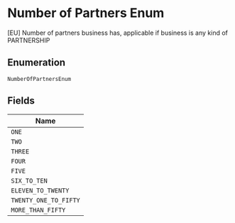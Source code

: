 
# Number of Partners Enum

[EU] Number of partners business has, applicable if business is any kind of PARTNERSHIP

## Enumeration

`NumberOfPartnersEnum`

## Fields

| Name |
|  --- |
| `ONE` |
| `TWO` |
| `THREE` |
| `FOUR` |
| `FIVE` |
| `SIX_TO_TEN` |
| `ELEVEN_TO_TWENTY` |
| `TWENTY_ONE_TO_FIFTY` |
| `MORE_THAN_FIFTY` |

